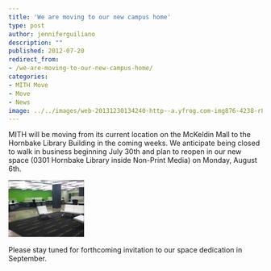 ```yaml
---
title: 'We are moving to our new campus home'
type: post
author: jenniferguiliano
description: ""
published: 2012-07-20
redirect_from: 
- /we-are-moving-to-our-new-campus-home/
categories:
- MITH Move
- Move
- News
image: ../../images/web-20131230134240-http--a.yfrog.com-img876-4238-r85ez.th.jpg
---
```

MITH will be moving from its current location on the McKeldin Mall to the Hornbake Library Building in the coming weeks. We anticipate being closed to walk in business beginning July 30th and plan to reopen in our new space (0301 Hornbake Library inside Non-Print Media) on Monday, August 6th.

[![](../../images/web-20131230134240-http--a.yfrog.com-img876-4238-r85ez.th.jpg)](http://yfrog.com/ocr85ezj "yfrog.com - Image And Video Hosting")

Please stay tuned for forthcoming invitation to our space dedication in September.
